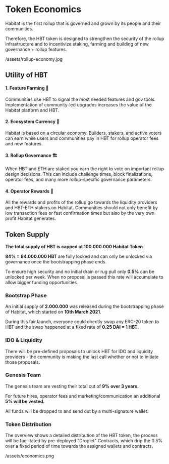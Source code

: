 # Token Economics

Habitat is the first rollup that is governed and grown by its people and their communities.

Therefore, the HBT token is designed to strengthen the security of the rollup infrastructure and to incentivize staking, farming and building of new governance + rollup features.

/assets/rollup-economy.jpg

## Utility of HBT

#### **1. Feature Farming 🌱**

Communities use HBT to signal the most needed features and gov tools. Implementation of community-led upgrades increases the value of the Habitat platform and HBT.

#### **2. Ecosystem Currency 🌺**

Habitat is based on a circular economy. Builders, stakers, and active voters can earn while users and communities pay in HBT for rollup operator fees and new features.

#### **3. Rollup Governance 🏗**

When HBT and ETH are staked you earn the right to vote on important rollup design decisions. This can include challenge times, block finalizations, operator fees, and many more rollup-specific governance parameters.

#### **4. Operator Rewards 💸**

All the rewards and profits of the rollup go towards the liquidity providers and HBT-ETH stakers on Habitat. Communities should not only benefit by low transaction fees or fast confirmation times but also by the very own profit Habitat generates.

## Token Supply

**The total supply of HBT is capped at 100.000.000 Habitat Token**

**84% = 84.000.000 HBT** are fully locked and can only be unlocked via governance once the bootstrapping phase ends.

To ensure high security and no initial drain or rug pull only **0.5%** can be unlocked per week. When no proposal is passed this rate will accumulate to allow bigger funding opportunities.

### Bootstrap Phase

An initial supply of **2.000.000** was released during the bootstrapping phase of Habitat, which started on **10th March 2021**.

During this fair launch, everyone could directly swap any ERC-20 token to HBT and the swap happened at a fixed rate of **0.25 DAI = 1 HBT**.

### IDO & Liquidity

There will be pre-defined proposals to unlock HBT for IDO and liquidity providers - the community is making the last call whether or not to initiate those proposals.

### Genesis Team

The genesis team are vesting their total cut of **9% over 3 years.**

For future hires, operator fees and marketing/communication an additional **5% will be vested.**

All funds will be dropped to and send out by a multi-signature wallet.

### Token Distribution

The overview shows a detailed distribution of the HBT token, the process will be facilitated by pre-deployed "Droplet" Contracts, which drip the 0.5% over a fixed period of time towards the assigned wallets and contracts.

/assets/economics.png



